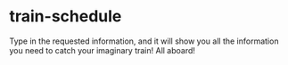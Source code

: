 # train-schedule

Type in the requested information, and it will show you  all the information you need to catch your imaginary train! All aboard!
